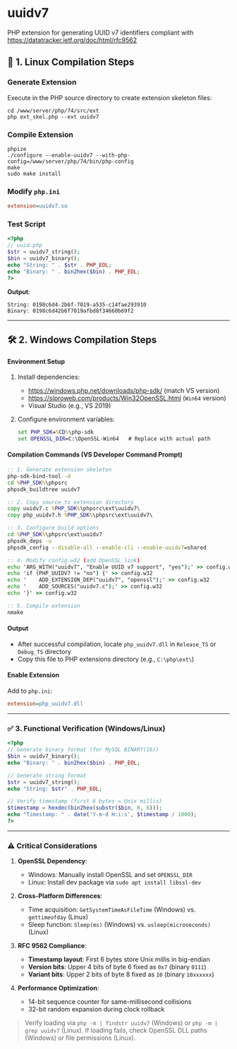 # uuidv7

PHP extension for generating UUID v7 identifiers compliant with https://datatracker.ietf.org/doc/html/rfc9562

## 🐧 **1. Linux Compilation Steps**

### Generate Extension  
Execute in the PHP source directory to create extension skeleton files:  
```shell
cd /www/server/php/74/src/ext
php ext_skel.php --ext uuidv7
```

### Compile Extension  
```shell
phpize
./configure --enable-uuidv7 --with-php-config=/www/server/php/74/bin/php-config
make
sudo make install
```

### Modify `php.ini`  
```ini
extension=uuidv7.so
```

### Test Script  
```php
<?php
// uuid.php
$str = uuidv7_string();
$bin = uuidv7_binary();
echo "String: " . $str . PHP_EOL;
echo "Binary: " . bin2hex($bin) . PHP_EOL;
?>
```
**Output**:  
```
String: 0198c6d4-2b6f-7019-a535-c14fae293910
Binary: 0198c6d42b6f7019afbd8f34660b69f2
```

---

## 🛠️ **2. Windows Compilation Steps**
#### **Environment Setup**  
1. Install dependencies:  
   - https://windows.php.net/downloads/php-sdk/ (match VS version)  
   - https://slproweb.com/products/Win32OpenSSL.html (`Win64` version)  
   - Visual Studio (e.g., VS 2019)  

2. Configure environment variables:  
   ```bat
   set PHP_SDK=%CD%\php-sdk
   set OPENSSL_DIR=C:\OpenSSL-Win64   # Replace with actual path
   ```

#### **Compilation Commands (VS Developer Command Prompt)**  
```bat
:: 1. Generate extension skeleton
php-sdk-bind-tool -d
cd %PHP_SDK%\phpsrc
phpsdk_buildtree uuidv7

:: 2. Copy source to extension directory
copy uuidv7.c %PHP_SDK%\phpsrc\ext\uuidv7\
copy php_uuidv7.h %PHP_SDK%\phpsrc\ext\uuidv7\

:: 3. Configure build options
cd %PHP_SDK%\phpsrc\ext\uuidv7
phpsdk_deps -u
phpsdk_config --disable-all --enable-cli --enable-uuidv7=shared

:: 4. Modify config.w32 (add OpenSSL link)
echo 'ARG_WITH("uuidv7", "Enable UUID v7 support", "yes");' >> config.w32
echo 'if (PHP_UUIDV7 != "no") {' >> config.w32
echo '    ADD_EXTENSION_DEP("uuidv7", "openssl");' >> config.w32
echo '    ADD_SOURCES("uuidv7.c");' >> config.w32
echo '}' >> config.w32

:: 5. Compile extension
nmake
```

#### **Output**  
- After successful compilation, locate `php_uuidv7.dll` in `Release_TS` or `Debug_TS` directory  
- Copy this file to PHP extensions directory (e.g., `C:\php\ext\`)  

#### **Enable Extension**  
Add to `php.ini`:  
```ini
extension=php_uuidv7.dll
```

---

### ✅ **3. Functional Verification (Windows/Linux)**  
```php
<?php
// Generate binary format (for MySQL BINARY(16))
$bin = uuidv7_binary();
echo "Binary: " . bin2hex($bin) . PHP_EOL;

// Generate string format
$str = uuidv7_string();
echo "String: $str" . PHP_EOL;

// Verify timestamp (first 6 bytes = Unix millis)
$timestamp = hexdec(bin2hex(substr($bin, 0, 6)));
echo "Timestamp: " . date('Y-m-d H:i:s', $timestamp / 1000);
?>
```

---

### ⚠️ **Critical Considerations**  
1. **OpenSSL Dependency**:  
   - Windows: Manually install OpenSSL and set `OPENSSL_DIR`  
   - Linux: Install dev package via `sudo apt install libssl-dev`  

2. **Cross-Platform Differences**:  
   - Time acquisition: `GetSystemTimeAsFileTime` (Windows) vs. `gettimeofday` (Linux)  
   - Sleep function: `Sleep(ms)` (Windows) vs. `usleep(microseconds)` (Linux)  

3. **RFC 9562 Compliance**:  
   - **Timestamp layout**: First 6 bytes store Unix millis in big-endian  
   - **Version bits**: Upper 4 bits of byte 6 fixed as `0x7` (binary `0111`)  
   - **Variant bits**: Upper 2 bits of byte 8 fixed as `10` (binary `10xxxxxx`)  

4. **Performance Optimization**:  
   - 14-bit sequence counter for same-millisecond collisions  
   - 32-bit random expansion during clock rollback  

> Verify loading via `php -m | findstr uuidv7` (Windows) or `php -m | grep uuidv7` (Linux). If loading fails, check OpenSSL DLL paths (Windows) or file permissions (Linux).